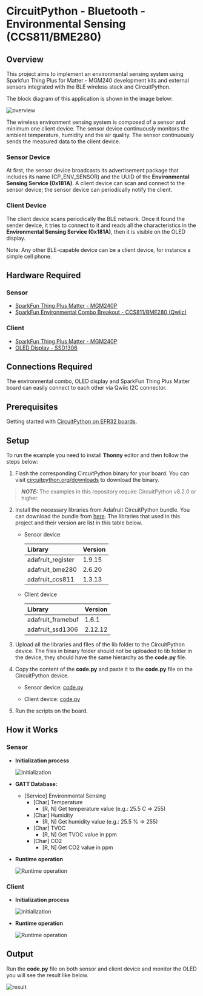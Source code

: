 # CircuitPython - Bluetooth - Environmental Sensing (CCS811/BME280) #

## Overview ##

This project aims to implement an environmental sensing system using Sparkfun Thing Plus for Matter - MGM240 development kits and external sensors integrated with the BLE wireless stack and CircuitPython.

The block diagram of this application is shown in the image below:

![overview](docs/overview.png)

The wireless environment sensing system is composed of a sensor and minimum one client device. The sensor device continuously monitors the ambient temperature, humidity and the air quality. The sensor continuously sends the measured data to the client device.

### Sensor Device ###

At first, the sensor device broadcasts its advertisement package that includes its name (CP_ENV_SENSOR) and the UUID of the **Environmental Sensing Service (0x181A)**. A client device can scan and connect to the sensor device; the sensor device can periodically notify the client.

### Client Device ###

The client device scans periodically the BLE network. Once it found the sender device, it tries to connect to it and reads all the characteristics in the **Environmental Sensing Service (0x181A)**, then it is visible on the OLED display.

Note: Any other BLE-capable device can be a client device, for instance a simple cell phone.

## Hardware Required ##

### Sensor ###

- [SparkFun Thing Plus Matter - MGM240P](https://www.sparkfun.com/products/20270)
- [SparkFun Environmental Combo Breakout - CCS811/BME280 (Qwiic)](https://www.sparkfun.com/products/14348)

### Client ###

- [SparkFun Thing Plus Matter - MGM240P](https://www.sparkfun.com/products/20270)
- [OLED Display - SSD1306](https://www.sparkfun.com/products/14532)

## Connections Required ##

The environmental combo, OLED display and SparkFun Thing Plus Matter board can easily connect to each other via Qwiic I2C connector.

## Prerequisites ##

Getting started with [CircuitPython on EFR32 boards](../doc/running_circuitpython.md).

## Setup ##

To run the example you need to install **Thonny** editor and then follow the steps below:

1. Flash the corresponding CircuitPython binary for your board. You can visit [circuitpython.org/downloads](https://circuitpython.org/downloads?q=silabs) to download the binary.

> **_NOTE:_** The examples in this repository require CircuitPython v8.2.0 or higher.

2. Install the necessary libraries from Adafruit CircuitPython bundle. You can download the bundle from [here](https://circuitpython.org/libraries). The libraries that used in this project and their version are list in this table below.
    - Sensor device

      | Library           | Version           |
      |:----------------- |:------------------|
      | adafruit_register |       1.9.15      |
      | adafruit_bme280   |       2.6.20      |
      | adafruit_ccs811   |       1.3.13      |

    - Client device 

      | Library           | Version           |
      |:----------------- |:------------------|
      | adafruit_framebuf |       1.6.1       |
      | adafruit_ssd1306  |       2.12.12     |

3. Upload all the libraries and files of the lib folder to the CircuitPython device. The files in binary folder should not be uploaded to lib folder in the device, they should have the same hierarchy as the **code.py** file.

4. Copy the content of the **code.py** and paste it to the **code.py** file on the CircuitPython device.

    - Sensor device: [code.py](application/sensor/code.py)

    - Client device: [code.py](application/client/code.py)

5. Run the scripts on the board.

## How it Works ##

### Sensor ###

- **Initialization process**

    ![Initialization](docs/sensor_init.png)

- **GATT Database:**
  - [Service] Environmental Sensing
    - [Char] Temperature
      - [R, N] Get temperature value (e.g.: 25.5  C => 255)
    - [Char] Humidity
      - [R, N] Get humidity value (e.g.: 25.5 % => 255)
    - [Char] TVOC
      - [R, N] Get TVOC value in ppm
    - [Char] CO2
      - [R, N] Get CO2 value in ppm

- **Runtime operation**

    ![Runtime operation](docs/sensor_runtime.png)

### Client ###

- **Initialization process**

    ![Initialization](docs/client_init.png)

- **Runtime operation**

    ![Runtime operation](docs/client_runtime.png)

## Output ##

Run the **code.py** file on both sensor and client device and monitor the OLED you will see the result like below.

  ![result](docs/result.GIF)
